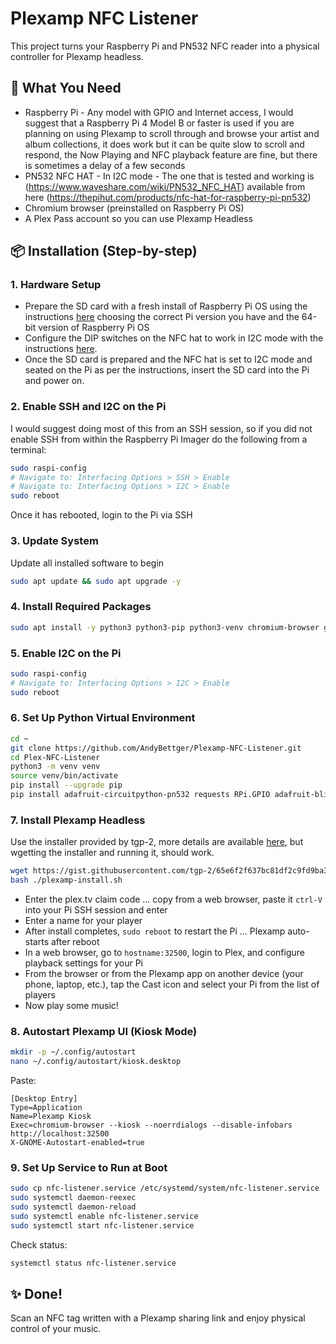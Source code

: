 # Plexamp NFC Listener

This project turns your Raspberry Pi and PN532 NFC reader into a physical controller for Plexamp headless.

## 🧰 What You Need
- Raspberry Pi - Any model with GPIO and Internet access, I would suggest that a Raspberry Pi 4 Model B or faster is used if you are planning on using Plexamp to scroll through and browse your artist and album collections, it does work but it can be quite slow to scroll and respond, the Now Playing and NFC playback feature are fine, but there is sometimes a delay of a few seconds
- PN532 NFC HAT - In I2C mode - The one that is tested and working is (https://www.waveshare.com/wiki/PN532_NFC_HAT) available from here (https://thepihut.com/products/nfc-hat-for-raspberry-pi-pn532)
- Chromium browser (preinstalled on Raspberry Pi OS)
- A Plex Pass account so you can use Plexamp Headless

## 📦 Installation (Step-by-step)

### 1. Hardware Setup
- Prepare the SD card with a fresh install of Raspberry Pi OS using the instructions [here](https://www.raspberrypi.com/documentation/computers/getting-started.html#raspberry-pi-imager) choosing the correct Pi version you have and the 64-bit version of Raspberry Pi OS
- Configure the DIP switches on the NFC hat to work in I2C mode with the instructions [here](https://www.waveshare.com/wiki/PN532_NFC_HAT).
- Once the SD card is prepared and the NFC hat is set to I2C mode and seated on the Pi as per the instructions, insert the SD card into the Pi and power on.

### 2. Enable SSH and I2C on the Pi
I would suggest doing most of this from an SSH session, so if you did not enable SSH from within the Raspberry Pi Imager do the following from a terminal:
```bash
sudo raspi-config
# Navigate to: Interfacing Options > SSH > Enable
# Navigate to: Interfacing Options > I2C > Enable
sudo reboot
```
Once it has rebooted, login to the Pi via SSH

### 3. Update System
Update all installed software to begin
```bash
sudo apt update && sudo apt upgrade -y
```

### 4. Install Required Packages
```bash
sudo apt install -y python3 python3-pip python3-venv chromium-browser git i2c-tools
```

### 5. Enable I2C on the Pi
```bash
sudo raspi-config
# Navigate to: Interfacing Options > I2C > Enable
sudo reboot
```

### 6. Set Up Python Virtual Environment
```bash
cd ~
git clone https://github.com/AndyBettger/Plexamp-NFC-Listener.git
cd Plex-NFC-Listener
python3 -m venv venv
source venv/bin/activate
pip install --upgrade pip
pip install adafruit-circuitpython-pn532 requests RPi.GPIO adafruit-blinka
```

### 7. Install Plexamp Headless
Use the installer provided by tgp-2, more details are available [here](https://gist.github.com/tgp-2/fc34c5389bc3e4ef332e28d9430b0ebf), but wgetting the installer and running it, should work.
```bash
wget https://gist.githubusercontent.com/tgp-2/65e6f2f637bc81df2c9fd9ba33f73bc6/raw/79dfa75db81be185bcc84faa54b38604b185a619/plexamp-install.sh
bash ./plexamp-install.sh
```
- Enter the plex.tv claim code ... copy from a web browser, paste it `ctrl-V` into your Pi SSH session and enter
- Enter a name for your player
- After install completes, `sudo reboot` to restart the Pi ... Plexamp auto-starts after reboot
- In a web browser, go to `hostname:32500`, login to Plex, and configure playback settings for your Pi
- From the browser or from the Plexamp app on another device (your phone, laptop, etc.), tap the Cast icon and select your Pi from the list of players 
- Now play some music!


### 8. Autostart Plexamp UI (Kiosk Mode)
```bash
mkdir -p ~/.config/autostart
nano ~/.config/autostart/kiosk.desktop
```
Paste:
```
[Desktop Entry]
Type=Application
Name=Plexamp Kiosk
Exec=chromium-browser --kiosk --noerrdialogs --disable-infobars http://localhost:32500
X-GNOME-Autostart-enabled=true
```

### 9. Set Up Service to Run at Boot
```bash
sudo cp nfc-listener.service /etc/systemd/system/nfc-listener.service
sudo systemctl daemon-reexec
sudo systemctl daemon-reload
sudo systemctl enable nfc-listener.service
sudo systemctl start nfc-listener.service
```

Check status:
```bash
systemctl status nfc-listener.service
```

## ✨ Done!
Scan an NFC tag written with a Plexamp sharing link and enjoy physical control of your music.